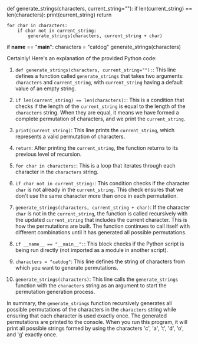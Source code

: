 def generate_strings(characters, current_string=""):
    if len(current_string) == len(characters):
        print(current_string)
        return

    for char in characters:
        if char not in current_string:
            generate_strings(characters, current_string + char)

if __name__ == "__main__":
    characters = "catdog"
    generate_strings(characters)


Certainly! Here's an explanation of the provided Python code:

1. `def generate_strings(characters, current_string=""):`: This line defines a function called `generate_strings` that takes two arguments: `characters` and `current_string`, with `current_string` having a default value of an empty string.

2. `if len(current_string) == len(characters):`: This is a condition that checks if the length of the `current_string` is equal to the length of the `characters` string. When they are equal, it means we have formed a complete permutation of characters, and we print the `current_string`.

3. `print(current_string)`: This line prints the `current_string`, which represents a valid permutation of characters.

4. `return`: After printing the `current_string`, the function returns to its previous level of recursion.

5. `for char in characters:`: This is a loop that iterates through each character in the `characters` string.

6. `if char not in current_string:`: This condition checks if the character `char` is not already in the `current_string`. This check ensures that we don't use the same character more than once in each permutation.

7. `generate_strings(characters, current_string + char)`: If the character `char` is not in the `current_string`, the function is called recursively with the updated `current_string` that includes the current character. This is how the permutations are built. The function continues to call itself with different combinations until it has generated all possible permutations.

8. `if __name__ == "__main__":`: This block checks if the Python script is being run directly (not imported as a module in another script).

9. `characters = "catdog"`: This line defines the string of characters from which you want to generate permutations.

10. `generate_strings(characters)`: This line calls the `generate_strings` function with the `characters` string as an argument to start the permutation generation process.

In summary, the `generate_strings` function recursively generates all possible permutations of the characters in the `characters` string while ensuring that each character is used exactly once. The generated permutations are printed to the console. When you run this program, it will print all possible strings formed by using the characters 'c', 'a', 't', 'd', 'o', and 'g' exactly once.
